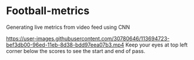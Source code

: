 # Football-metrics
Generating live metrics from video feed using CNN


https://user-images.githubusercontent.com/30780646/113694723-bef3db00-96ed-11eb-8d38-bdd97eea07b3.mp4
Keep your eyes at top left corner below the scores to see the start and end of pass.
